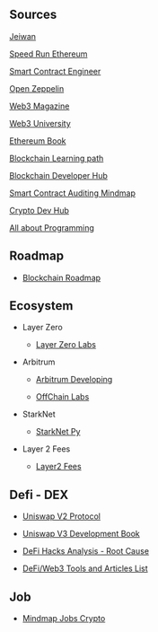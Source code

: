 ## Sources

[Jeiwan](https://jeiwan.net/)

[Speed Run Ethereum](https://speedrunethereum.com/)

[Smart Contract Engineer](https://www.smartcontract.engineer/)

[Open Zeppelin](https://docs.openzeppelin.com/)

[Web3 Magazine](https://medium.com/web3-magazine)

[Web3 University](https://www.web3.university/)

[Ethereum Book](https://github.com/ethereumbook/ethereumbook)

[Blockchain Learning path](https://github.com/protofire/blockchain-learning-path)

[Blockchain Developer Hub](https://github.com/smartcontractkit/blockchain-developer-hub)

[Smart Contract Auditing Mindmap](https://raw.githubusercontent.com/Quillhash/Smart-contract-Auditing-Methodology-mindmap/main/data/mindmap.png)

[Crypto Dev Hub](https://cryptodevhub.io/)

[All about Programming](https://github.com/EQuimper/All-About-Programming)

## Roadmap

  - [Blockchain Roadmap](https://roadmap.sh/blockchain)

## Ecosystem

  - Layer Zero

    - [Layer Zero Labs](https://github.com/LayerZero-Labs)

  - Arbitrum

    - [Arbitrum Developing](https://developer.arbitrum.io/getting-started-devs)

    - [OffChain Labs](https://github.com/OffchainLabs)

  - StarkNet

    - [StarkNet Py](https://pypi.org/project/starknet-py/)

  - Layer 2 Fees

    - [Layer2 Fees](https://l2fees.info/)

## Defi - DEX

  - [Uniswap V2 Protocol](https://docs.uniswap.org/protocol/V2/introduction)

  - [Uniswap V3 Development Book](https://uniswapv3book.com/)

  - [DeFi Hacks Analysis - Root Cause](https://wooded-meter-1d8.notion.site/0e85e02c5ed34df3855ea9f3ca40f53b?v=22e5e2c506ef4caeb40b4f78e23517ee&p=6c30f71c9c4b456b8d2746f17536393e&pm=s)
  
  - [DeFi/Web3 Tools and Articles List](https://docs.google.com/spreadsheets/d/1wMTh76rn6xj1j009I1Hec_sMHfNnd-rQtIOWSTko5gs/edit#gid=0)

## Job

  - [Mindmap Jobs Crypto](https://media.discordapp.net/attachments/992818281637490698/1014124128632053770/unknown.png)
